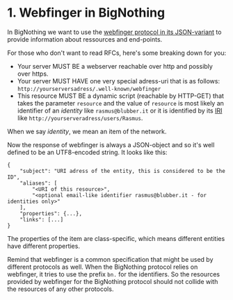 # 1. Webfinger in BigNothing

In BigNothing we want to use the [webfinger protocol in its JSON-variant](http://tools.ietf.org/html/rfc7033) to provide information about ressources and end-points.

For those who don't want to read RFCs, here's some breaking down for you:

* Your server MUST BE a webserver reachable over http and possibly over https.
* Your server MUST HAVE one very special adress-uri that is as follows: `http://yourserversadress/.well-known/webfinger`
* This resource MUST BE a dynamic script (reachable by HTTP-GET) that takes the parameter `resource` and the value of `resource` is most likely an identifier of an *identity* like `rasmus@blubber.it` or it is identified by its [IRI](http://tools.ietf.org/html/rfc3987) like `http://yourserveradress/users/Rasmus`.

When we say *identity*, we mean an item of the network.

Now the response of webfinger is always a JSON-object and so it's well defined to be an UTF8-encoded string. It looks like this:

    {
    	"subject": "URI adress of the entity, this is considered to be the ID",
    	"aliases": [
    		"<URI of this resource>",
    		"<optional email-like identifier rasmus@blubber.it - for identities only>"
    	],
    	"properties": {...},
    	"links": [...]
    }

The properties of the item are class-specific, which means different entities have different properties.

Remind that webfinger is a common specification that might be used by different protocols as well. When the BigNothing protocol relies on webfinger, it tries to use the prefix `bn.` for the identifiers. So the resources provided by webfinger for the BigNothing protocol should not collide with the resources of any other protocols.